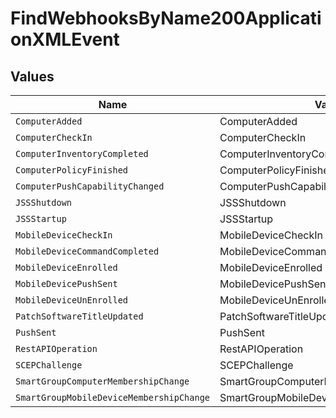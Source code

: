 # FindWebhooksByName200ApplicationXMLEvent


## Values

| Name                                     | Value                                    |
| ---------------------------------------- | ---------------------------------------- |
| `ComputerAdded`                          | ComputerAdded                            |
| `ComputerCheckIn`                        | ComputerCheckIn                          |
| `ComputerInventoryCompleted`             | ComputerInventoryCompleted               |
| `ComputerPolicyFinished`                 | ComputerPolicyFinished                   |
| `ComputerPushCapabilityChanged`          | ComputerPushCapabilityChanged            |
| `JSSShutdown`                            | JSSShutdown                              |
| `JSSStartup`                             | JSSStartup                               |
| `MobileDeviceCheckIn`                    | MobileDeviceCheckIn                      |
| `MobileDeviceCommandCompleted`           | MobileDeviceCommandCompleted             |
| `MobileDeviceEnrolled`                   | MobileDeviceEnrolled                     |
| `MobileDevicePushSent`                   | MobileDevicePushSent                     |
| `MobileDeviceUnEnrolled`                 | MobileDeviceUnEnrolled                   |
| `PatchSoftwareTitleUpdated`              | PatchSoftwareTitleUpdated                |
| `PushSent`                               | PushSent                                 |
| `RestAPIOperation`                       | RestAPIOperation                         |
| `SCEPChallenge`                          | SCEPChallenge                            |
| `SmartGroupComputerMembershipChange`     | SmartGroupComputerMembershipChange       |
| `SmartGroupMobileDeviceMembershipChange` | SmartGroupMobileDeviceMembershipChange   |